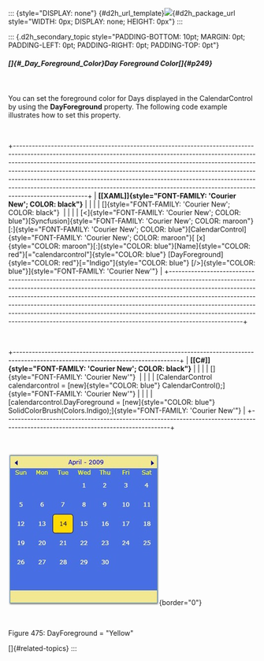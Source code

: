 ::: {style="DISPLAY: none"}
[](ms-xhelp:///?Id=d2h_url_template){#d2h_url_template}![](!package_url!){#d2h_package_url style="WIDTH: 0px; DISPLAY: none; HEIGHT: 0px"}
:::

::: {.d2h_secondary_topic style="PADDING-BOTTOM: 10pt; MARGIN: 0pt; PADDING-LEFT: 0pt; PADDING-RIGHT: 0pt; PADDING-TOP: 0pt"}
##### []{#_Day_Foreground_Color}Day Foreground Color[]{#p249}

 

You can set the foreground color for Days displayed in the CalendarControl by using the **DayForeground** property. The following code example illustrates how to set this property.

 

+-----------------------------------------------------------------------------------------------------------------------------------------------------------------------------------------------------------------------------------------------------------------------------------------------------------------------------------------------------------------------------------------------------------------------------------------------------------------------------------------------------------+
| **[\[XAML\]]{style="FONT-FAMILY: 'Courier New'; COLOR: black"}**                                                                                                                                                                                                                                                                                                                                                                                                                                          |
|                                                                                                                                                                                                                                                                                                                                                                                                                                                                                                           |
| []{style="FONT-FAMILY: 'Courier New'; COLOR: black"}                                                                                                                                                                                                                                                                                                                                                                                                                                                      |
|                                                                                                                                                                                                                                                                                                                                                                                                                                                                                                           |
| [\<]{style="FONT-FAMILY: 'Courier New'; COLOR: blue"}[Syncfusion]{style="FONT-FAMILY: 'Courier New'; COLOR: maroon"}[:]{style="FONT-FAMILY: 'Courier New'; COLOR: blue"}[CalendarControl]{style="FONT-FAMILY: 'Courier New'; COLOR: maroon"}[ [x]{style="COLOR: maroon"}[:]{style="COLOR: blue"}[Name]{style="COLOR: red"}[="calendarcontrol"]{style="COLOR: blue"} [DayForeground]{style="COLOR: red"}[=\"Indigo\"]{style="COLOR: blue"} [/\>]{style="COLOR: blue"}]{style="FONT-FAMILY: 'Courier New'"} |
+-----------------------------------------------------------------------------------------------------------------------------------------------------------------------------------------------------------------------------------------------------------------------------------------------------------------------------------------------------------------------------------------------------------------------------------------------------------------------------------------------------------+

 

+----------------------------------------------------------------------------------------------------------------------------------+
| **[\[C#\]]{style="FONT-FAMILY: 'Courier New'; COLOR: black"}**                                                                   |
|                                                                                                                                  |
| []{style="FONT-FAMILY: 'Courier New'"}                                                                                           |
|                                                                                                                                  |
| [CalendarControl calendarcontrol = [new]{style="COLOR: blue"} CalendarControl();]{style="FONT-FAMILY: 'Courier New'"}            |
|                                                                                                                                  |
| [calendarcontrol.DayForeground = [new]{style="COLOR: blue"} SolidColorBrush(Colors.Indigo);]{style="FONT-FAMILY: 'Courier New'"} |
+----------------------------------------------------------------------------------------------------------------------------------+

 

![](../ImagesExt/image261_391.jpg){border="0"}

 

Figure 475: DayForeground = \"Yellow\"

[]{#related-topics}
:::
